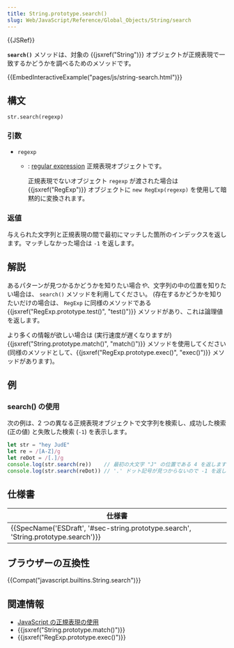```yaml
---
title: String.prototype.search()
slug: Web/JavaScript/Reference/Global_Objects/String/search
---
```


{{JSRef}}

**`search()`** メソッドは、対象の {{jsxref("String")}} オブジェクトが正規表現で一致するかどうかを調べるためのメソッドです。

{{EmbedInteractiveExample("pages/js/string-search.html")}}

## 構文

```
str.search(regexp)
```

### 引数

- `regexp`
  - : [regular expression](/ja/docs/Web/JavaScript/Guide/Regular_Expressions) 正規表現オブジェクトです。

    正規表現でないオブジェクト `regexp` が渡された場合は {{jsxref("RegExp")}} オブジェクトに `new RegExp(regexp)` を使用して暗黙的に変換されます。

### 返値

与えられた文字列と正規表現の間で最初にマッチした箇所のインデックスを返します。マッチしなかった場合は `-1` を返します。

## 解説

あるパターンが見つかるかどうかを知りたい場合*や*、文字列の中の位置を知りたい場合は、 `search()` メソッドを利用してください。 (存在するかどうかを知りたいだけの場合は、 `RegExp` に同様のメソッドである {{jsxref("RegExp.prototype.test()", "test()")}} メソッドがあり、これは論理値を返します。

より多くの情報が欲しい場合は (実行速度が遅くなりますが) {{jsxref("String.prototype.match()", "match()")}} メソッドを使用してください (同様のメソッドとして、{{jsxref("RegExp.prototype.exec()", "exec()")}} メソッドがあります)。

## 例

### search() の使用

次の例は、2 つの異なる正規表現オブジェクトで文字列を検索し、成功した検索 (正の値) と失敗した検索 (`-1`) を表示します。

```js
let str = "hey JudE"
let re = /[A-Z]/g
let reDot = /[.]/g
console.log(str.search(re))    // 最初の大文字 "J" の位置である 4 を返します
console.log(str.search(reDot)) // '.' ドット記号が見つからないので -1 を返します
```

## 仕様書

| 仕様書                                                                                                       |
| ------------------------------------------------------------------------------------------------------------ |
| {{SpecName('ESDraft', '#sec-string.prototype.search', 'String.prototype.search')}} |

## ブラウザーの互換性

{{Compat("javascript.builtins.String.search")}}

## 関連情報

- [JavaScript の正規表現の使用](/ja/docs/Web/JavaScript/Guide/Regular_Expressions)
- {{jsxref("String.prototype.match()")}}
- {{jsxref("RegExp.prototype.exec()")}}
